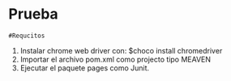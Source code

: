 # Prueba
	#Requcitos 

1. Instalar chrome web driver con: $choco install chromedriver
2. Importar el archivo pom.xml como projecto tipo MEAVEN 
3. Ejecutar el paquete pages como Junit. 
